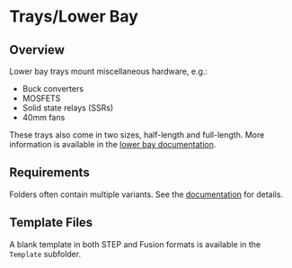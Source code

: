 # Trays/Lower Bay

## Overview

Lower bay trays mount miscellaneous hardware, e.g.:

- Buck converters
- MOSFETS
- Solid state relays (SSRs)
- 40mm fans

These trays also come in two sizes, half-length and full-length. More information is available in the [lower bay documentation][1].

## Requirements

Folders often contain multiple variants. See the [documentation][1] for details.

## Template Files

A blank template in both STEP and Fusion formats is available in the `Template` subfolder.

[1]: https://jon-harper.github.io/OmniBox/support/lower_bay/